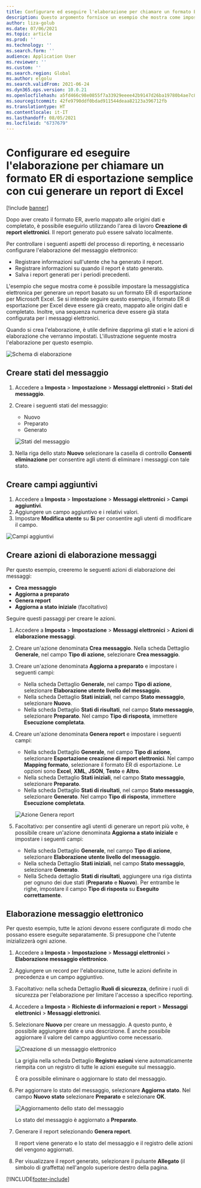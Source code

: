 ```yaml
---
title: Configurare ed eseguire l'elaborazione per chiamare un formato ER di esportazione semplice con cui generare un report di Excel
description: Questo argomento fornisce un esempio che mostra come impostare e utilizzare i messaggi elettronici.
author: liza-golub
ms.date: 07/06/2021
ms.topic: article
ms.prod: ''
ms.technology: ''
ms.search.form: ''
audience: Application User
ms.reviewer: ''
ms.custom: ''
ms.search.region: Global
ms.author: elgolu
ms.search.validFrom: 2021-06-24
ms.dyn365.ops.version: 10.0.21
ms.openlocfilehash: a5fd466c98e0855f7a33929eeee42b9147d26ba19780b4ae7c8eb895ac27ea5e
ms.sourcegitcommit: 42fe9790ddf0bdad911544deaa82123a396712fb
ms.translationtype: HT
ms.contentlocale: it-IT
ms.lasthandoff: 08/05/2021
ms.locfileid: "6737679"
---
```

# <a name="set-up-and-run-processing-to-call-a-simple-exporting-er-format-to-generate-an-excel-report"></a>Configurare ed eseguire l'elaborazione per chiamare un formato ER di esportazione semplice con cui generare un report di Excel

[!include [banner](../includes/banner.md)]

Dopo aver creato il formato ER, averlo mappato alle origini dati e completato, è possibile eseguirlo utilizzando l'area di lavoro **Creazione di report elettronici**. Il report generato può essere salvato localmente.

Per controllare i seguenti aspetti del processo di reporting, è necessario configurare l'elaborazione del messaggio elettronico:

- Registrare informazioni sull'utente che ha generato il report.
- Registrare informazioni su quando il report è stato generato.
- Salva i report generati per i periodi precedenti.

L'esempio che segue mostra come è possibile impostare la messaggistica elettronica per generare un report basato su un formato ER di esportazione per Microsoft Excel. Se si intende seguire questo esempio, il formato ER di esportazione per Excel deve essere già creato, mappato alle origini dati e completato. Inoltre, una sequenza numerica deve essere già stata configurata per i messaggi elettronici.

Quando si crea l'elaborazione, è utile definire dapprima gli stati e le azioni di elaborazione che verranno impostati. L'illustrazione seguente mostra l'elaborazione per questo esempio.

![Schema di elaborazione](media/processing-scheme.png)

## <a name="create-message-statuses"></a>Creare stati del messaggio

1. Accedere a **Imposta** \> **Impostazione** \> **Messaggi elettronici** \> **Stati del messaggio**.
2. Creare i seguenti stati del messaggio:

    - Nuovo
    - Preparato
    - Generato

    ![Stati del messaggio](media/message-statuses.png)

3. Nella riga dello stato **Nuovo** selezionare la casella di controllo **Consenti eliminazione** per consentire agli utenti di eliminare i messaggi con tale stato.

## <a name="create-additional-fields"></a>Creare campi aggiuntivi

1. Accedere a **Imposta** \> **Impostazione** \> **Messaggi elettronici** \> **Campi aggiuntivi**.
2. Aggiungere un campo aggiuntivo e i relativi valori.
3. Impostare **Modifica utente** su **Sì** per consentire agli utenti di modificare il campo.

![Campi aggiuntivi](media/additional-fields.png)

## <a name="create-message-processing-actions"></a>Creare azioni di elaborazione messaggi

Per questo esempio, creeremo le seguenti azioni di elaborazione dei messaggi:

- **Crea messaggio**
- **Aggiorna a preparato**
- **Genera report**
- **Aggiorna a stato iniziale** (facoltativo)

Seguire questi passaggi per creare le azioni.

1. Accedere a **Imposta** \> **Impostazione** \> **Messaggi elettronici** \> **Azioni di elaborazione messaggi**.
2. Creare un'azione denominata **Crea messaggio**. Nella scheda Dettaglio **Generale**, nel campo **Tipo di azione**, selezionare **Crea messaggio**.
3. Creare un'azione denominata **Aggiorna a preparato** e impostare i seguenti campi:

    - Nella scheda Dettaglio **Generale**, nel campo **Tipo di azione**, selezionare **Elaborazione utente livello del messaggio**.
    - Nella scheda Dettaglio **Stati iniziali**, nel campo **Stato messaggio**, selezionare **Nuovo**.
    - Nella scheda Dettaglio **Stati di risultati**, nel campo **Stato messaggio**, selezionare **Preparato**. Nel campo **Tipo di risposta**, immettere **Esecuzione completata**.

4. Creare un'azione denominata **Genera report** e impostare i seguenti campi:

    - Nella scheda Dettaglio **Generale**, nel campo **Tipo di azione**, selezionare **Esportazione creazione di report elettronici**. Nel campo **Mapping formato**, selezionare il formato ER di esportazione. Le opzioni sono **Excel**, **XML**, **JSON**, **Testo** e **Altro**.
    - Nella scheda Dettaglio **Stati iniziali**, nel campo **Stato messaggio**, selezionare **Preparato**.
    - Nella scheda Dettaglio **Stati di risultati**, nel campo **Stato messaggio**, selezionare **Generato**. Nel campo **Tipo di risposta**, immettere **Esecuzione completata**.

    ![Azione Genera report](media/generate-report-action.png)

5. Facoltativo: per consentire agli utenti di generare un report più volte, è possibile creare un'azione denominata **Aggiorna a stato iniziale** e impostare i seguenti campi:

    - Nella scheda Dettaglio **Generale**, nel campo **Tipo di azione**, selezionare **Elaborazione utente livello del messaggio**.
    - Nella scheda Dettaglio **Stati iniziali**, nel campo **Stato messaggio**, selezionare **Generato**.
    - Nella Scheda dettaglio **Stati di risultati**, aggiungere una riga distinta per ognuno dei due stati (**Preparato** e **Nuovo**). Per entrambe le righe, impostare il campo **Tipo di risposta** su **Eseguito correttamente**.

## <a name="electronic-message-processing"></a>Elaborazione messaggio elettronico

Per questo esempio, tutte le azioni devono essere configurate di modo che possano essere eseguite separatamente. Si presuppone che l'utente inizializzerà ogni azione.

1. Accedere a **Imposta** \> **Impostazione** \> **Messaggi elettronici** \> **Elaborazione messaggio elettronico**.
2. Aggiungere un record per l'elaborazione, tutte le azioni definite in precedenza e un campo aggiuntivo.
3. Facoltativo: nella scheda Dettaglio **Ruoli di sicurezza**, definire i ruoli di sicurezza per l'elaborazione per limitare l'accesso a specifico reporting.
4. Accedere a **Imposta** \> **Richieste di informazioni e report** \> **Messaggi elettronici** \> **Messaggi elettronici**.
5. Selezionare **Nuovo** per creare un messaggio. A questo punto, è possibile aggiungere date e una descrizione. È anche possibile aggiornare il valore del campo aggiuntivo come necessario.

    ![Creazione di un messaggio elettronico](media/create-electronic-message.png)

    La griglia nella scheda Dettaglio **Registro azioni** viene automaticamente riempita con un registro di tutte le azioni eseguite sul messaggio.

    È ora possibile eliminare o aggiornare lo stato del messaggio. 

6. Per aggiornare lo stato del messaggio, selezionare **Aggiorna stato**. Nel campo **Nuovo stato** selezionare **Preparato** e selezionare **OK**.

    ![Aggiornamento dello stato del messaggio](media/update-status.png)

    Lo stato del messaggio è aggiornato a **Preparato**.

7. Generare il report selezionando **Genera report**.

    Il report viene generato e lo stato del messaggio e il registro delle azioni del vengono aggiornati.

8. Per visualizzare il report generato, selezionare il pulsante **Allegato** (il simbolo di graffetta) nell'angolo superiore destro della pagina.

[!INCLUDE[footer-include](../../includes/footer-banner.md)]
